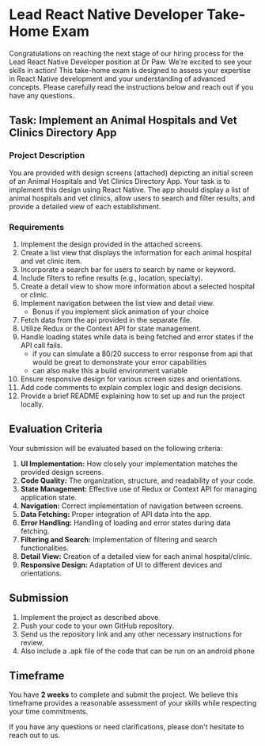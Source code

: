 # Lead React Native Developer Take-Home Exam

Congratulations on reaching the next stage of our hiring process for the Lead React Native Developer position at Dr Paw. We're excited to see your skills in action! This take-home exam is designed to assess your expertise in React Native development and your understanding of advanced concepts. Please carefully read the instructions below and reach out if you have any questions.

## Task: Implement an Animal Hospitals and Vet Clinics Directory App

### Project Description
You are provided with design screens (attached) depicting an initial screen of an Animal Hospitals and Vet Clinics Directory App. Your task is to implement this design using React Native. The app should display a list of animal hospitals and vet clinics, allow users to search and filter results, and provide a detailed view of each establishment.

### Requirements
1. Implement the design provided in the attached screens.
2. Create a list view that displays the information for each animal hospital and vet clinic item.
3. Incorporate a search bar for users to search by name or keyword.
4. Include filters to refine results (e.g., location, specialty).
5. Create a detail view to show more information about a selected hospital or clinic.
6. Implement navigation between the list view and detail view.
	* Bonus if you implement slick animation of your choice
7. Fetch data from the api provided in the separate file.
8. Utilize Redux or the Context API for state management.
9. Handle loading states while data is being fetched and error states if the API call fails.
    * if you can simulate a 80/20 success to error response from api that would be great to demonstrate your error capabilities
    * can also make this a build environment variable 
10. Ensure responsive design for various screen sizes and orientations.
11. Add code comments to explain complex logic and design decisions.
12. Provide a brief README explaining how to set up and run the project locally.

## Evaluation Criteria
Your submission will be evaluated based on the following criteria:
1. **UI Implementation:** How closely your implementation matches the provided design screens.
2. **Code Quality:** The organization, structure, and readability of your code.
3. **State Management:** Effective use of Redux or Context API for managing application state.
4. **Navigation:** Correct implementation of navigation between screens.
5. **Data Fetching:** Proper integration of API data into the app.
6. **Error Handling:** Handling of loading and error states during data fetching.
7. **Filtering and Search:** Implementation of filtering and search functionalities.
8. **Detail View:** Creation of a detailed view for each animal hospital/clinic.
9. **Responsive Design:** Adaptation of UI to different devices and orientations.

## Submission
1. Implement the project as described above.
2. Push your code to your own GitHub repository.
3. Send us the repository link and any other necessary instructions for review.
4. Also include a .apk file of the code that can be run on an android phone

## Timeframe
You have **2 weeks** to complete and submit the project. We believe this timeframe provides a reasonable assessment of your skills while respecting your time commitments.

If you have any questions or need clarifications, please don't hesitate to reach out to us.